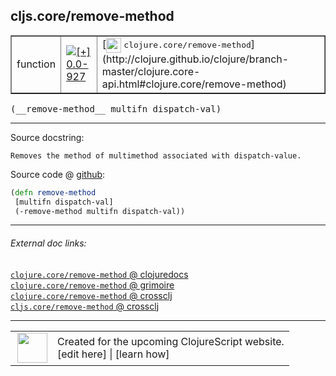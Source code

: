 ## cljs.core/remove-method



 <table border="1">
<tr>
<td>function</td>
<td><a href="https://github.com/cljsinfo/cljs-api-docs/tree/0.0-927"><img valign="middle" alt="[+] 0.0-927" title="Added in 0.0-927" src="https://img.shields.io/badge/+-0.0--927-lightgrey.svg"></a> </td>
<td>
[<img height="24px" valign="middle" src="http://i.imgur.com/1GjPKvB.png"> <samp>clojure.core/remove-method</samp>](http://clojure.github.io/clojure/branch-master/clojure.core-api.html#clojure.core/remove-method)
</td>
</tr>
</table>


 <samp>
(__remove-method__ multifn dispatch-val)<br>
</samp>

---





Source docstring:

```
Removes the method of multimethod associated with dispatch-value.
```


Source code @ [github](https://github.com/clojure/clojurescript/blob/r2027/src/cljs/cljs/core.cljs#L7443-L7446):

```clj
(defn remove-method
 [multifn dispatch-val]
 (-remove-method multifn dispatch-val))
```

<!--
Repo - tag - source tree - lines:

 <pre>
clojurescript @ r2027
└── src
    └── cljs
        └── cljs
            └── <ins>[core.cljs:7443-7446](https://github.com/clojure/clojurescript/blob/r2027/src/cljs/cljs/core.cljs#L7443-L7446)</ins>
</pre>

-->

---



###### External doc links:

[`clojure.core/remove-method` @ clojuredocs](http://clojuredocs.org/clojure.core/remove-method)<br>
[`clojure.core/remove-method` @ grimoire](http://conj.io/store/v1/org.clojure/clojure/1.7.0-beta3/clj/clojure.core/remove-method/)<br>
[`clojure.core/remove-method` @ crossclj](http://crossclj.info/fun/clojure.core/remove-method.html)<br>
[`cljs.core/remove-method` @ crossclj](http://crossclj.info/fun/cljs.core.cljs/remove-method.html)<br>

---

 <table>
<tr><td>
<img valign="middle" align="right" width="48px" src="http://i.imgur.com/Hi20huC.png">
</td><td>
Created for the upcoming ClojureScript website.<br>
[edit here] | [learn how]
</td></tr></table>

[edit here]:https://github.com/cljsinfo/cljs-api-docs/blob/master/cljsdoc/cljs.core_remove-method.cljsdoc
[learn how]:https://github.com/cljsinfo/cljs-api-docs/wiki/cljsdoc-files

<!--

This information was too distracting to show to readers, but I'll leave it
commented here since it is helpful to:

- pretty-print the data used to generate this document
- and show how to retrieve that data



The API data for this symbol:

```clj
{:ns "cljs.core",
 :name "remove-method",
 :signature ["[multifn dispatch-val]"],
 :history [["+" "0.0-927"]],
 :type "function",
 :full-name-encode "cljs.core_remove-method",
 :source {:code "(defn remove-method\n [multifn dispatch-val]\n (-remove-method multifn dispatch-val))",
          :title "Source code",
          :repo "clojurescript",
          :tag "r2027",
          :filename "src/cljs/cljs/core.cljs",
          :lines [7443 7446]},
 :full-name "cljs.core/remove-method",
 :clj-symbol "clojure.core/remove-method",
 :docstring "Removes the method of multimethod associated with dispatch-value."}

```

Retrieve the API data for this symbol:

```clj
;; from Clojure REPL
(require '[clojure.edn :as edn])
(-> (slurp "https://raw.githubusercontent.com/cljsinfo/cljs-api-docs/catalog/cljs-api.edn")
    (edn/read-string)
    (get-in [:symbols "cljs.core/remove-method"]))
```

-->
